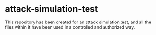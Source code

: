 # attack-simulation-test

This repository has been created for an attack simulation test, and all the files within it have been used in a controlled and authorized way.
